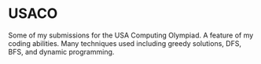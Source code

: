# USACO
Some of my submissions for the USA Computing Olympiad.
A feature of my coding abilities. Many techniques used including greedy solutions, DFS, BFS, and dynamic programming.
